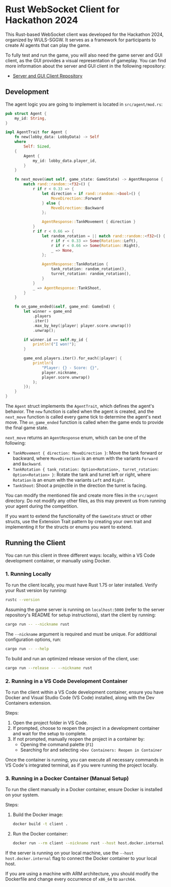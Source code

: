 # Rust WebSocket Client for Hackathon 2024

This Rust-based WebSocket client was developed for the Hackathon 2024, organized
by WULS-SGGW. It serves as a framework for participants to create AI agents that
can play the game.

To fully test and run the game, you will also need the game server and GUI
client, as the GUI provides a visual representation of gameplay. You can find
more information about the server and GUI client in the following repository:

- [Server and GUI Client Repository](https://github.com/INIT-SGGW/HackArena2024H2-Game)

## Development

The agent logic you are going to implement is located in `src/agent/mod.rs`:

```rust
pub struct Agent {
    my_id: String,
}

impl AgentTrait for Agent {
    fn new(lobby_data: LobbyData) -> Self
    where
        Self: Sized,
    {
        Agent {
            my_id: lobby_data.player_id,
        }
    }

    fn next_move(&mut self, game_state: GameState) -> AgentResponse {
        match rand::random::<f32>() {
            r if r < 0.33 => {
                let direction = if rand::random::<bool>() {
                    MoveDirection::Forward
                } else {
                    MoveDirection::Backward
                };

                AgentResponse::TankMovement { direction }
            }
            r if r < 0.66 => {
                let random_rotation = || match rand::random::<f32>() {
                    r if r < 0.33 => Some(Rotation::Left),
                    r if r < 0.66 => Some(Rotation::Right),
                    _ => None,
                };

                AgentResponse::TankRotation {
                    tank_rotation: random_rotation(),
                    turret_rotation: random_rotation(),
                }
            }
            _ => AgentResponse::TankShoot,
        }
    }

    fn on_game_ended(&self, game_end: GameEnd) {
        let winner = game_end
            .players
            .iter()
            .max_by_key(|player| player.score.unwrap())
            .unwrap();

        if winner.id == self.my_id {
            println!("I won!");
        }

        game_end.players.iter().for_each(|player| {
            println!(
                "Player: {} - Score: {}",
                player.nickname,
                player.score.unwrap()
            );
        });
    }
}
```

The `Agent` struct implements the `AgentTrait`, which defines the agent's
behavior. The `new` function is called when the agent is created, and the
`next_move` function is called every game tick to determine the agent's next
move. The `on_game_ended` function is called when the game ends to provide the
final game state.

`next_move` returns an `AgentResponse` enum, which can be one of the following:

- `TankMovement { direction: MoveDirection }`: Move the tank forward or
  backward, where `MoveDirection` is an enum with the variants `Forward` and
  `Backward`.
- `TankRotation { tank_rotation: Option<Rotation>, turret_rotation: Option<Rotation> }`:
  Rotate the tank and turret left or right, where `Rotation` is an enum with the
  variants `Left` and `Right`.
- `TankShoot`: Shoot a projectile in the direction the turret is facing.

You can modify the mentioned file and create more files in the `src/agent`
directory. Do not modify any other files, as this may prevent us from running
your agent during the competition.

If you want to extend the functionality of the `GameState` struct or other
structs, use the Extension Trait pattern by creating your own trait and
implementing it for the structs or enums you want to extend.

## Running the Client

You can run this client in three different ways: locally, within a VS Code
development container, or manually using Docker.

### 1. Running Locally

To run the client locally, you must have Rust 1.75 or later installed. Verify
your Rust version by running:

```sh
rustc --version
```

Assuming the game server is running on `localhost:5000` (refer to the server
repository's README for setup instructions), start the client by running:

```sh
cargo run -- --nickname rust
```

The `--nickname` argument is required and must be unique. For additional
configuration options, run:

```sh
cargo run -- --help
```

To build and run an optimized release version of the client, use:

```sh
cargo run --release -- --nickname rust
```

### 2. Running in a VS Code Development Container

To run the client within a VS Code development container, ensure you have Docker
and Visual Studio Code (VS Code) installed, along with the Dev Containers
extension.

Steps:

1. Open the project folder in VS Code.
2. If prompted, choose to reopen the project in a development container and wait
   for the setup to complete.
3. If not prompted, manually reopen the project in a container by:
   - Opening the command palette (`F1`)
   - Searching for and selecting `>Dev Containers: Reopen in Container`

Once the container is running, you can execute all necessary commands in VS
Code's integrated terminal, as if you were running the project locally.

### 3. Running in a Docker Container (Manual Setup)

To run the client manually in a Docker container, ensure Docker is installed on
your system.

Steps:

1. Build the Docker image:
   ```sh
   docker build -t client .
   ```
2. Run the Docker container:
   ```sh
   docker run --rm client --nickname rust --host host.docker.internal
   ```

If the server is running on your local machine, use the
`--host host.docker.internal` flag to connect the Docker container to your local
host.

If you are using a machine with ARM architecture, you should modify the
Dockerfile and change every occurrence of `x86_64` to `aarch64`.
